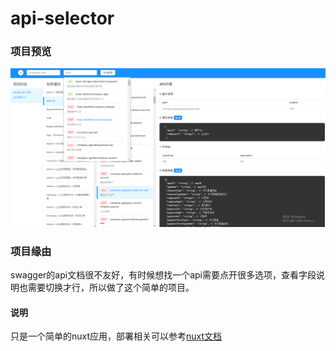 # api-selector


### 项目预览
![界面预览](/assets/preview.png)

### 项目缘由

swagger的api文档很不友好，有时候想找一个api需要点开很多选项，查看字段说明也需要切换才行，所以做了这个简单的项目。

#### 说明

只是一个简单的nuxt应用，部署相关可以参考[nuxt文档](https://zh.nuxtjs.org/)